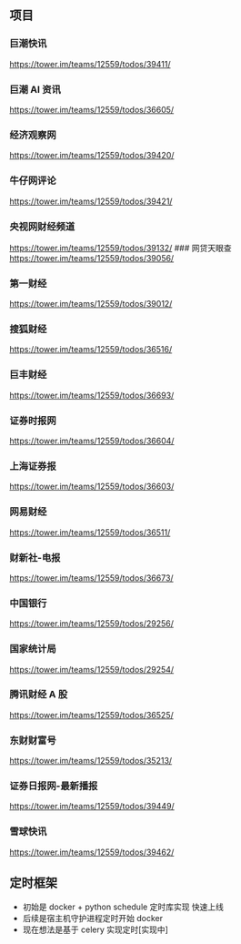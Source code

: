 ## 项目 
###  巨潮快讯
https://tower.im/teams/12559/todos/39411/ 
### 巨潮 AI 资讯
https://tower.im/teams/12559/todos/36605/
### 经济观察网 
https://tower.im/teams/12559/todos/39420/
### 牛仔网评论 
https://tower.im/teams/12559/todos/39421/ 
### 央视网财经频道
https://tower.im/teams/12559/todos/39132/
### 网贷天眼查 
https://tower.im/teams/12559/todos/39056/
### 第一财经 
https://tower.im/teams/12559/todos/39012/
### 搜狐财经 
https://tower.im/teams/12559/todos/36516/
### 巨丰财经
https://tower.im/teams/12559/todos/36693/
### 证券时报网
https://tower.im/teams/12559/todos/36604/
### 上海证券报 
https://tower.im/teams/12559/todos/36603/ 
### 网易财经
https://tower.im/teams/12559/todos/36511/ 
### 财新社-电报
https://tower.im/teams/12559/todos/36673/ 
### 中国银行 
https://tower.im/teams/12559/todos/29256/
### 国家统计局 
https://tower.im/teams/12559/todos/29254/
### 腾讯财经 A 股
https://tower.im/teams/12559/todos/36525/ 
### 东财财富号
https://tower.im/teams/12559/todos/35213/
### 证券日报网-最新播报 
https://tower.im/teams/12559/todos/39449/ 
### 雪球快讯
https://tower.im/teams/12559/todos/39462/
















## 定时框架
- 初始是 docker + python schedule 定时库实现 快速上线 
- 后续是宿主机守护进程定时开始 docker
- 现在想法是基于 celery 实现定时[实现中]
 